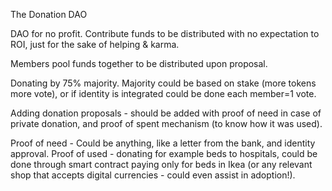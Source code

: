 The Donation DAO

DAO for no profit. Contribute funds to be distributed with no expectation to ROI, just for the sake of helping & karma.

Members pool funds together to be distributed upon proposal. 

Donating by 75% majority. Majority could be based on stake (more tokens more vote), or if identity is integrated could be done each member=1 vote.

Adding donation proposals - should be added with proof of need in case of private donation, and proof of spent mechanism (to know how it was used).

Proof of need - Could be anything, like a letter from the bank, and identity approval.
Proof of used - donating for example beds to hospitals, could be done through smart contract paying only for beds in Ikea (or any relevant shop that accepts digital currencies - could even assist in adoption!).
